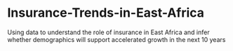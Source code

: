 # Insurance-Trends-in-East-Africa
Using data to understand the role of insurance in East Africa and infer whether demographics will support accelerated growth in the next 10 years
